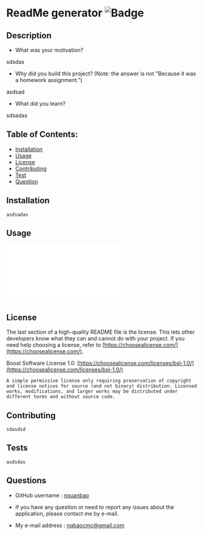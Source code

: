 # ReadMe generator     ![Badge](https://img.shields.io/badge/license-Boost_Software_License_1.0-blue)

## Description

- What was your motivation?
    
sdsdas

- Why did you build this project? (Note: the answer is not "Because it was a homework assignment.")
    
asdsad

- What did you learn?
    
sdsadas

## Table of Contents:

- [Installation](#installation)
- [Usage](#usage)
- [License](#license)
- [Contributing](#how-to-contribute)
- [Test](#tests)
- [Question](#questions)

## Installation

    asdsadas

## Usage

![Screenshot of the App](./ReadMe.md)

## License

The last section of a high-quality README file is the license. This lets other developers know what they can and cannot do with your project. If you need help choosing a license, refer to [https://choosealicense.com/](https://choosealicense.com/).

Boost Software License 1.0: [https://choosealicense.com/licenses/bsl-1.0/](https://choosealicense.com/licenses/bsl-1.0/)
    
    A simple permissive license only requiring preservation of copyright and license notices for source (and not binary) distribution. Licensed works, modifications, and larger works may be distributed under different terms and without source code.    

## Contributing
    sdasdsd

## Tests
    asdsdas

## Questions

- GitHub username : [nquanbao](https://github.com/nquanbao)

- If you have any question or need to report any issues about the application, please contact me by e-mail.

- My e-mail address : [nqbaocmc@gmail.com](nqbaocmc@gmail.com)
